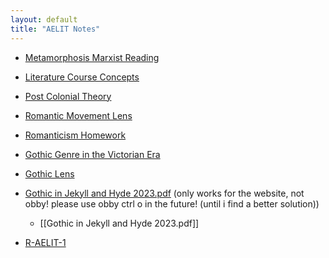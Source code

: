 ```yaml
---
layout: default
title: "AELIT Notes"
---
```


- [Metamorphosis Marxist Reading](Metamorphosis%20Marxist%20Reading.md)
- [Literature Course Concepts](Literature%20Course%20Concepts.md)
- [Post Colonial Theory](Post%20Colonial%20Theory.md)
- [Romantic Movement Lens](Romantic%20Movement%20Lens.md)
- [Romanticism Homework](Romanticism%20Homework.md)
- [Gothic Genre in the Victorian Era](Gothic%20Genre%20in%20the%20Victorian%20Era.md)
- [Gothic Lens](Gothic%20Lens.md)
- <a href="../Gothic in Jekyll and Hyde 2023.pdf">Gothic in Jekyll and Hyde 2023.pdf</a> (only works for the website, not obby! please use obby ctrl o in the future! (until i find a better solution))
	- [[Gothic in Jekyll and Hyde 2023.pdf]]

- [R-AELIT-1](R-AELIT-1.md)
